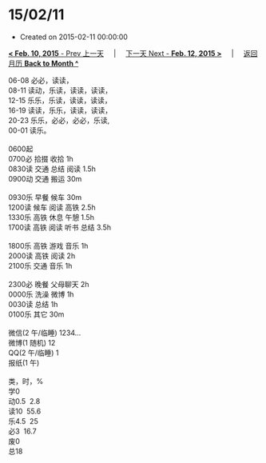 # 15/02/11

- Created on 2015-02-11 00:00:00

[**< Feb. 10, 2015** - Prev 上一天](/lifelogs/2015/02/d10.md) &nbsp; &nbsp; | &nbsp; &nbsp; [下一天 Next - **Feb. 12, 2015 >**](/lifelogs/2015/02/d12.md) &nbsp; &nbsp; |  &nbsp; &nbsp; [返回月历 **Back to Month ^**](/lifelogs/2015/02/index.md)
<br/><div>06-08 必必，读读，<br/>08-11 读动，乐读，读读，读读，<br/>12-15 乐乐，乐读，读读，读读，<br/>16-19 读读，乐乐，读读，读读，<br/>20-23 乐乐，必必，必必，乐读,</div><div>00-01 读乐。<br/><div><br/></div>0600起<br/>0700必 拾掇 收拾 1h<br/>0830读 交通 总结 阅读 1.5h<br/>0900动 交通 搬运 30m<div><br/></div>0930乐 早餐 候车 30m<br/>1200读 候车 阅读 高铁 2.5h<br/>1330乐 高铁 休息 午憩 1.5h<br/>1700读 高铁 阅读 听书 总结 3.5h<div><br/></div>1800乐 高铁 游戏 音乐 1h<br/>2000读 高铁 阅读 2h<br/>2100乐 交通 音乐 1h</div><div><br/></div><div>2300必 晚餐 父母聊天 2h</div><div>0000乐 洗澡 微博 1h</div><div>0030读 总结 1h</div><div>0100乐 其它 30m</div><div><br/></div><div><div><div>微信(2 午/临睡) 1234…</div>微博(1 随机) 12<br/>QQ(2 午/临睡) 1<br/>报纸(1 午) <div><br/></div>类，时，%<br/><div>学0<br/>动0.5  2.8<br/>读10  55.6<br/>乐4.5  25<br/>必3  16.7<br/>废0<br/>总18</div>
